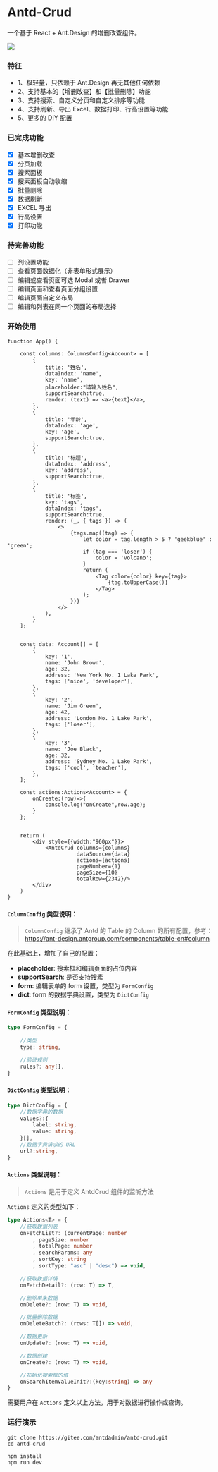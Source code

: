 # Antd-Crud

一个基于 React + Ant.Design 的增删改查组件。

![](./docs/assets/images/01.png)

### 特征

- 1、极轻量，只依赖于 Ant.Design 再无其他任何依赖
- 2、支持基本的【增删改查】和【批量删除】功能
- 3、支持搜索、自定义分页和自定义排序等功能
- 4、支持刷新、导出 Excel、数据打印、行高设置等功能
- 5、更多的 DIY 配置

### 已完成功能
- [x] 基本增删改查
- [x] 分页加载
- [x] 搜索面板
- [x] 搜索面板自动收缩
- [x] 批量删除
- [x] 数据刷新
- [x] EXCEL 导出
- [x] 行高设置
- [x] 打印功能

### 待完善功能

- [ ] 列设置功能  
- [ ] 查看页面数据化（非表单形式展示）
- [ ] 编辑或查看页面可选 Modal 或者 Drawer
- [ ] 编辑页面和查看页面分组设置
- [ ] 编辑页面自定义布局
- [ ] 编辑和列表在同一个页面的布局选择

### 开始使用

```tsx
function App() {

    const columns: ColumnsConfig<Account> = [
        {
            title: '姓名',
            dataIndex: 'name',
            key: 'name',
            placeholder:"请输入姓名",
            supportSearch:true,
            render: (text) => <a>{text}</a>,
        },
        {
            title: '年龄',
            dataIndex: 'age',
            key: 'age',
            supportSearch:true,
        },
        {
            title: '标题',
            dataIndex: 'address',
            key: 'address',
            supportSearch:true,
        },
        {
            title: '标签',
            key: 'tags',
            dataIndex: 'tags',
            supportSearch:true,
            render: (_, { tags }) => (
                <>
                    {tags.map((tag) => {
                        let color = tag.length > 5 ? 'geekblue' : 'green';
                        if (tag === 'loser') {
                            color = 'volcano';
                        }
                        return (
                            <Tag color={color} key={tag}>
                                {tag.toUpperCase()}
                            </Tag>
                        );
                    })}
                </>
            ),
        }
    ];


    const data: Account[] = [
        {
            key: '1',
            name: 'John Brown',
            age: 32,
            address: 'New York No. 1 Lake Park',
            tags: ['nice', 'developer'],
        },
        {
            key: '2',
            name: 'Jim Green',
            age: 42,
            address: 'London No. 1 Lake Park',
            tags: ['loser'],
        },
        {
            key: '3',
            name: 'Joe Black',
            age: 32,
            address: 'Sydney No. 1 Lake Park',
            tags: ['cool', 'teacher'],
        },
    ];

    const actions:Actions<Account> = {
        onCreate:(row)=>{
            console.log("onCreate",row.age);
        }
    };


    return (
        <div style={{width:"960px"}}>
            <AntdCrud columns={columns}
                      dataSource={data}
                      actions={actions}
                      pageNumber={1}
                      pageSize={10}
                      totalRow={2342}/>
        </div>
    )
}
```

#### `ColumnConfig` 类型说明：

> `ColumnConfig` 继承了 Antd 的 Table 的 Column 的所有配置，参考：https://ant-design.antgroup.com/components/table-cn#column

在此基础上，增加了自己的配置：

* **placeholder**: 搜索框和编辑页面的占位内容
* **supportSearch**: 是否支持搜素
* **form**: 编辑表单的 form 设置，类型为 `FormConfig`
* **dict**: form 的数据字典设置，类型为 `DictConfig`


#### `FormConfig` 类型说明：

```ts
type FormConfig = {
    
    //类型
    type: string,

    //验证规则
    rules?: any[],
}
```


#### `DictConfig` 类型说明：

```ts
type DictConfig = {
    //数据字典的数据
    values?:{
        label: string,
        value: string,
    }[],
    //数据字典请求的 URL
    url?:string,
}
```


#### `Actions` 类型说明：

> `Actions` 是用于定义 AntdCrud 组件的监听方法

`Actions`  定义的类型如下：

```ts
type Actions<T> = {
    //获取数据列表
    onFetchList?: (currentPage: number
        , pageSize: number
        , totalPage: number
        , searchParams: any
        , sortKey: string
        , sortType: "asc" | "desc") => void,

    //获取数据详情
    onFetchDetail?: (row: T) => T,

    //删除单条数据
    onDelete?: (row: T) => void,

    //批量删除数据
    onDeleteBatch?: (rows: T[]) => void,

    //数据更新
    onUpdate?: (row: T) => void,

    //数据创建
    onCreate?: (row: T) => void,

    //初始化搜索框的值
    onSearchItemValueInit?:(key:string) => any
}
```

需要用户在 `Actions` 定义以上方法，用于对数据进行操作或查询。

### 运行演示

```shell
git clone https://gitee.com/antdadmin/antd-crud.git
cd antd-crud

npm install
npm run dev
```